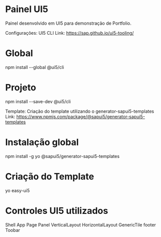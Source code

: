 # Painel UI5
Painel desenvolvido em UI5 para demonstração de Portfolio.

Configurações:
UI5 CLI
Link: https://sap.github.io/ui5-tooling/

# Global
npm install --global @ui5/cli

# Projeto
npm install --save-dev @ui5/cli


Template:
Criação do template utilizando o generator-sapui5-templates
Link: https://www.npmjs.com/package/@sapui5/generator-sapui5-templates
 
# Instalação global
npm install -g yo @sapui5/generator-sapui5-templates

# Criação do Template
yo easy-ui5

# Controles UI5 utilizados
Shell
App
Page
Panel
VerticalLayout
HorizontalLayout
GenericTile
footer
Toobar
